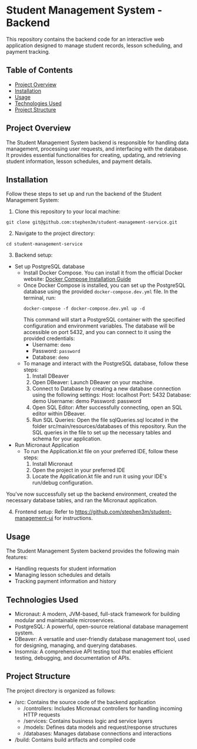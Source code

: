 # Student Management System - Backend

This repository contains the backend code for an interactive web application designed to manage student records, lesson scheduling, and payment tracking.

## Table of Contents

- [Project Overview](#project-overview)
- [Installation](#installation)
- [Usage](#usage)
- [Technologies Used](#technologies-used)
- [Project Structure](#project-structure)

## Project Overview

The Student Management System backend is responsible for handling data management, processing user requests, and interfacing with the database. It provides essential functionalities for creating, updating, and retrieving student information, lesson schedules, and payment details.

## Installation

Follow these steps to set up and run the backend of the Student Management System:

1. Clone this repository to your local machine:

```
git clone git@github.com:stephen3m/student-management-service.git
```

2. Navigate to the project directory:

```
cd student-management-service
```

3. Backend setup:
* Set up PostgreSQL database
  * Install Docker Compose. You can install it from the official Docker website: [Docker Compose Installation Guide](https://docs.docker.com/compose/install/)
  * Once Docker Compose is installed, you can set up the PostgreSQL database using the provided `docker-compose.dev.yml` file. In the terminal, run:
    ```
    docker-compose -f docker-compose.dev.yml up -d
    ```
    This command will start a PostgreSQL container with the specified configuration and environment variables. The database will be accessible on 
    port 5432, and you can connect to it using the provided credentials:   
    - Username: `demo`
    - Password: `password`
    - Database: `demo`
  * To manage and interact with the PostgreSQL database, follow these steps:
    1. Install DBeaver
    2. Open DBeaver: Launch DBeaver on your machine.
    3. Connect to Database by creating a new database connection using the following settings:
       Host: localhost
       Port: 5432
       Database: demo
       Username: demo
       Password: password
    4. Open SQL Editor: After successfully connecting, open an SQL editor within DBeaver.
    5. Run SQL Queries: Open the file sqlQueries.sql located in the folder src/main/resources/databases of this repository. Run the SQL queries in 
       the file to set up the necessary tables and schema for your application.
* Run Micronaut Application
  * To run the Application.kt file on your preferred IDE, follow these steps:
    1. Install Micronaut
    2. Open the project in your preferred IDE
    3. Locate the Application.kt file and run it using your IDE's run/debug configuration.
       
You've now successfully set up the backend environment, created the necessary database tables, and ran the Micronaut application.

4. Frontend setup:
Refer to https://github.com/stephen3m/student-management-ui for instructions.

## Usage

The Student Management System backend provides the following main features:

* Handling requests for student information
* Managing lesson schedules and details
* Tracking payment information and history

## Technologies Used

* Micronaut: A modern, JVM-based, full-stack framework for building modular and maintainable microservices.
* PostgreSQL: A powerful, open-source relational database management system.
* DBeaver: A versatile and user-friendly database management tool, used for designing, managing, and querying databases.
* Insomnia: A comprehensive API testing tool that enables efficient testing, debugging, and documentation of APIs.

## Project Structure

The project directory is organized as follows:

* /src: Contains the source code of the backend application
  * /controllers: Includes Micronaut controllers for handling incoming HTTP requests
  * /services: Contains business logic and service layers
  * /models: Defines data models and request/response structures
  * /databases: Manages database connections and interactions
* /build: Contains build artifacts and compiled code

